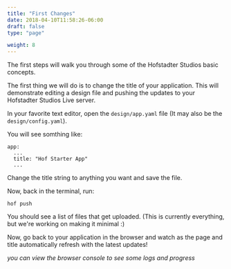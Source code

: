```yaml
---
title: "First Changes"
date: 2018-04-10T11:58:26-06:00
draft: false
type: "page"

weight: 8
---
```


The first steps will walk you through some
of the Hofstadter Studios basic concepts.

The first thing we will do is to change the title of your application.
This will demonstrate editing a design file and pushing the updates
to your Hofstadter Studios Live server.

In your favorite text editor,
open the `design/app.yaml` file
(It may also be the `design/config.yaml`).

You will see somthing like:

```
app:
  ...
  title: "Hof Starter App"
  ...
```

Change the title string to anything you want
and save the file.

Now, back in the terminal, run:

```
hof push
```

You should see a list of files that get uploaded.
(This is currently everything, but we're working on making it minimal :)

Now, go back to your application in the browser
and watch as the page and title
automatically refresh with the latest updates!

_you can view the browser console to see some logs and progress_

